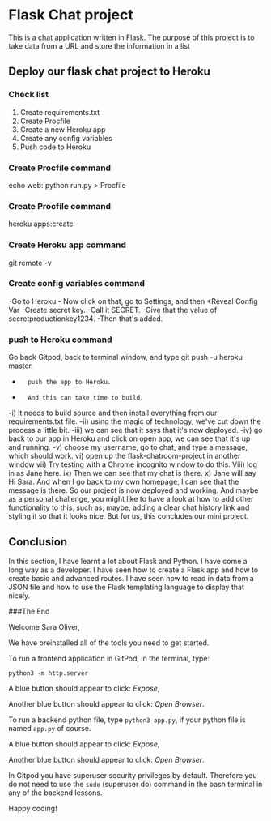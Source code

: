 # Flask Chat project

This is a chat application written in Flask. 
The purpose of this project is to take data from a URL and store the information in a list

## Deploy our flask chat project to Heroku
### Check list

1) Create requirements.txt
2) Create Procfile
3) Create a new Heroku app
4) Create any config variables
5) Push code to Heroku

### Create Procfile command
echo web: python run.py > Procfile
### Create Procfile command
heroku apps:create
### Create Heroku app command
git remote -v
### Create config variables command
-Go to Heroku - Now click on that, go to Settings, and then *Reveal Config Var
-Create secret key.
-Call it SECRET.
-Give that the value of secretproductionkey1234.
-Then that's added.
### push to Heroku command
Go back Gitpod, back to terminal window, and type git push -u heroku master.
-       push the app to Heroku.
-       And this can take time to build.
-i)     it needs to build source and then install everything from our requirements.txt file.
-ii)    using the magic of technology, we've cut down the process a little bit.
-iii)   we can see that it says that it's now deployed.
-iv)    go back to our app in Heroku and click on open app, we can see that it's up and running.
-v)     choose my username, go to chat, and type a message, which should work.
vi)     open up the flask-chatroom-project in another window
vii)    Try testing with a Chrome incognito window to do this.
Viii)   log in as Jane here.
ix)     Then we can see that my chat is there.
x)      Jane will say Hi Sara.
        And when I go back to my own homepage, I can see that the message is there.
        So our project is now deployed and working.
        And maybe as a personal challenge, you might like to have a look at how to add other functionality to this, such as, maybe, adding a clear chat history link and styling it so that it looks nice.
        But for us, this concludes our mini project.

## Conclusion
In this section, I have learnt a lot about Flask and Python.
I have come a long way as a developer.
I have seen how to create a Flask app and how to create basic and advanced routes.
I have seen how to read in data from a JSON file and how to use the Flask templating language to display that nicely.

###The End

Welcome Sara Oliver,

We have preinstalled all of the tools you need to get started.

To run a frontend application in GitPod, in the terminal, type:

`python3 -m http.server`

A blue button should appear to click: *Expose*,

Another blue button should appear to click: *Open Browser*.

To run a backend python file, type `python3 app.py`, if your python file is named `app.py` of course.

A blue button should appear to click: *Expose*,

Another blue button should appear to click: *Open Browser*.

In Gitpod you have superuser security privileges by default. Therefore you do not need to use the `sudo` (superuser do) command in the bash terminal in any of the backend lessons. 

Happy coding!
